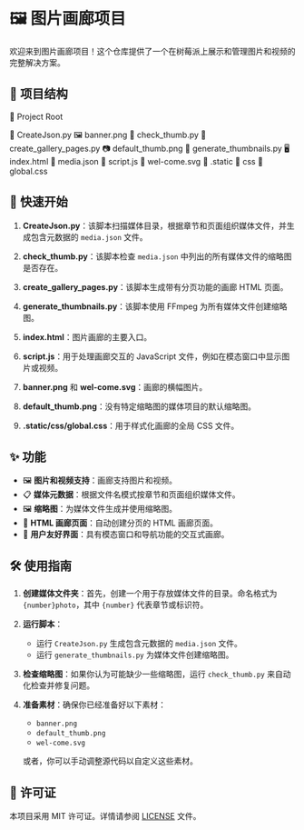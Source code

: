 # 🖼️ 图片画廊项目

欢迎来到图片画廊项目！这个仓库提供了一个在树莓派上展示和管理图片和视频的完整解决方案。

## 📂 项目结构

📁 Project Root

📝 CreateJson.py
🖼️ banner.png
📝 check_thumb.py
📝 create_gallery_pages.py
📷 default_thumb.png
📝 generate_thumbnails.py
🖥️ index.html
📝 media.json
📜 script.js
🎨 wel-come.svg
    📁 .static
        📁 css
            🎨 global.css



## 🚀 快速开始

1. **CreateJson.py**：该脚本扫描媒体目录，根据章节和页面组织媒体文件，并生成包含元数据的 `media.json` 文件。

2. **check_thumb.py**：该脚本检查 `media.json` 中列出的所有媒体文件的缩略图是否存在。

3. **create_gallery_pages.py**：该脚本生成带有分页功能的画廊 HTML 页面。

4. **generate_thumbnails.py**：该脚本使用 FFmpeg 为所有媒体文件创建缩略图。

5. **index.html**：图片画廊的主要入口。

6. **script.js**：用于处理画廊交互的 JavaScript 文件，例如在模态窗口中显示图片或视频。

7. **banner.png** 和 **wel-come.svg**：画廊的横幅图片。

8. **default_thumb.png**：没有特定缩略图的媒体项目的默认缩略图。

9. **.static/css/global.css**：用于样式化画廊的全局 CSS 文件。

## ✨ 功能

- 🖼️ **图片和视频支持**：画廊支持图片和视频。
- 📋 **媒体元数据**：根据文件名模式按章节和页面组织媒体文件。
- 🖼️ **缩略图**：为媒体文件生成并使用缩略图。
- 📃 **HTML 画廊页面**：自动创建分页的 HTML 画廊页面。
- 🎯 **用户友好界面**：具有模态窗口和导航功能的交互式画廊。

## 🛠️ 使用指南

1. **创建媒体文件夹**：首先，创建一个用于存放媒体文件的目录。命名格式为 `{number}photo`，其中 `{number}` 代表章节或标识符。

2. **运行脚本**：
   - 运行 `CreateJson.py` 生成包含元数据的 `media.json` 文件。
   - 运行 `generate_thumbnails.py` 为媒体文件创建缩略图。

3. **检查缩略图**：如果你认为可能缺少一些缩略图，运行 `check_thumb.py` 来自动化检查并修复问题。

4. **准备素材**：确保你已经准备好以下素材：
   - `banner.png`
   - `default_thumb.png`
   - `wel-come.svg`

   或者，你可以手动调整源代码以自定义这些素材。


## 📜 许可证

本项目采用 MIT 许可证。详情请参阅 [LICENSE](LICENSE) 文件。

